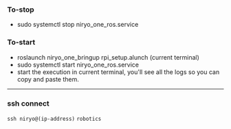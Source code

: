 ### To-stop
- sudo systemctl stop niryo_one_ros.service

### To-start
- roslaunch niryo_one_bringup rpi_setup.alunch (current terminal)
- sudo systemctl start niryo_one_ros.service
- start the execution in current terminal, you'll see all the logs so you can copy and paste them.
***
### ssh connect
`ssh niryo@(ip-address)`
`robotics`

